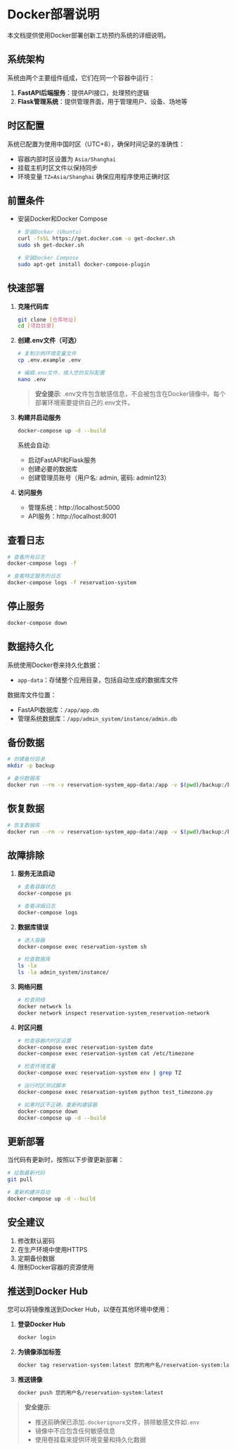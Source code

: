 # Docker部署说明

本文档提供使用Docker部署创新工坊预约系统的详细说明。

## 系统架构

系统由两个主要组件组成，它们在同一个容器中运行：

1. **FastAPI后端服务**：提供API接口，处理预约逻辑
2. **Flask管理系统**：提供管理界面，用于管理用户、设备、场地等

## 时区配置

系统已配置为使用中国时区（UTC+8），确保时间记录的准确性：
- 容器内部时区设置为 `Asia/Shanghai`
- 挂载主机时区文件以保持同步
- 环境变量 `TZ=Asia/Shanghai` 确保应用程序使用正确时区

## 前置条件

- 安装Docker和Docker Compose
  ```bash
  # 安装Docker (Ubuntu)
  curl -fsSL https://get.docker.com -o get-docker.sh
  sudo sh get-docker.sh

  # 安装Docker Compose
  sudo apt-get install docker-compose-plugin
  ```

## 快速部署

1. **克隆代码库**

   ```bash
   git clone [仓库地址]
   cd [项目目录]
   ```
2. **创建.env文件（可选）**

   ```bash
   # 复制示例环境变量文件
   cp .env.example .env

   # 编辑.env文件，填入您的实际配置
   nano .env
   ```

   > **安全提示**: .env文件包含敏感信息，不会被包含在Docker镜像中。每个部署环境需要提供自己的.env文件。
3. **构建并启动服务**

   ```bash
   docker-compose up -d --build
   ```

   系统会自动:

   - 启动FastAPI和Flask服务
   - 创建必要的数据库
   - 创建管理员账号（用户名: admin, 密码: admin123）
4. **访问服务**

   - 管理系统：http://localhost:5000
   - API服务：http://localhost:8001

## 查看日志

```bash
# 查看所有日志
docker-compose logs -f

# 查看特定服务的日志
docker-compose logs -f reservation-system
```

## 停止服务

```bash
docker-compose down
```

## 数据持久化

系统使用Docker卷来持久化数据：

- `app-data`：存储整个应用目录，包括自动生成的数据库文件

数据库文件位置：

- FastAPI数据库：`/app/app.db`
- 管理系统数据库：`/app/admin_system/instance/admin.db`

## 备份数据

```bash
# 创建备份目录
mkdir -p backup

# 备份数据库
docker run --rm -v reservation-system_app-data:/app -v $(pwd)/backup:/backup alpine sh -c "cp /app/app.db /backup/app_$(date +%Y%m%d).db && cp /app/admin_system/instance/admin.db /backup/admin_$(date +%Y%m%d).db"
```

## 恢复数据

```bash
# 恢复数据库
docker run --rm -v reservation-system_app-data:/app -v $(pwd)/backup:/backup alpine sh -c "cp /backup/app_20230101.db /app/app.db && cp /backup/admin_20230101.db /app/admin_system/instance/admin.db"
```

## 故障排除

1. **服务无法启动**

   ```bash
   # 查看容器状态
   docker-compose ps

   # 查看详细日志
   docker-compose logs
   ```
2. **数据库错误**

   ```bash
   # 进入容器
   docker-compose exec reservation-system sh

   # 检查数据库
   ls -la
   ls -la admin_system/instance/
   ```
3. **网络问题**

   ```bash
   # 检查网络
   docker network ls
   docker network inspect reservation-system_reservation-network
   ```

4. **时区问题**

   ```bash
   # 检查容器内时区设置
   docker-compose exec reservation-system date
   docker-compose exec reservation-system cat /etc/timezone

   # 检查环境变量
   docker-compose exec reservation-system env | grep TZ

   # 运行时区测试脚本
   docker-compose exec reservation-system python test_timezone.py

   # 如果时区不正确，重新构建容器
   docker-compose down
   docker-compose up -d --build
   ```

## 更新部署

当代码有更新时，按照以下步骤更新部署：

```bash
# 拉取最新代码
git pull

# 重新构建并启动
docker-compose up -d --build
```

## 安全建议

1. 修改默认密码
2. 在生产环境中使用HTTPS
3. 定期备份数据
4. 限制Docker容器的资源使用

## 推送到Docker Hub

您可以将镜像推送到Docker Hub，以便在其他环境中使用：

1. **登录Docker Hub**
   ```bash
   docker login
   ```

2. **为镜像添加标签**
   ```bash
   docker tag reservation-system:latest 您的用户名/reservation-system:latest
   ```

3. **推送镜像**
   ```bash
   docker push 您的用户名/reservation-system:latest
   ```

> **安全提示**:
> - 推送前确保已添加`.dockerignore`文件，排除敏感文件如`.env`
> - 镜像中不应包含任何敏感信息
> - 使用卷挂载来提供环境变量和持久化数据
